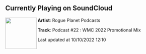 ## Currently Playing on SoundCloud

[<img align="left" width="100" src="https://i1.sndcdn.com/artworks-2CFIl7jLZ6qS7hjj-zUDmvw-t500x500.jpg">](https://soundcloud.com/vitamine05/podcast-22-wmc-2022-promotional-mix)

**Artist**: Rogue Planet Podcasts 

**Track**: Podcast #22 : WMC 2022 Promotional Mix

Last updated at 10/10/2022 12:10
